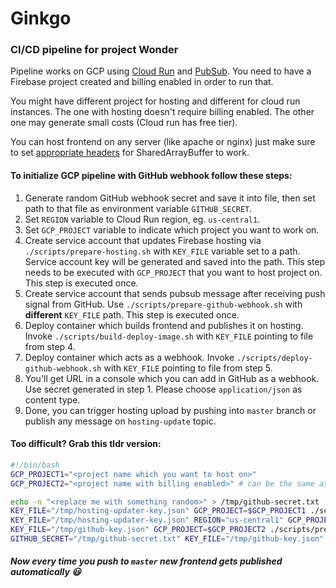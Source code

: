 # Ginkgo

### CI/CD pipeline for project Wonder

Pipeline works on GCP using [Cloud Run](https://cloud.google.com/run/) and [PubSub](https://cloud.google.com/pubsub/).
You need to have a Firebase project created and billing enabled in order to run that.

You might have different project for hosting and different for cloud run instances. The one with hosting doesn't require
billing enabled. The other one may generate small costs (Cloud run has free tier).

You can host frontend on any server (like apache or nginx) just make sure to
set [appropriate headers](https://developer.mozilla.org/en-US/docs/Web/JavaScript/Reference/Global_Objects/SharedArrayBuffer#security_requirements)
for SharedArrayBuffer to work.

#### To initialize GCP pipeline with GitHub webhook follow these steps:

1. Generate random GitHub webhook secret and save it into file, then set path to that file as environment
   variable `GITHUB_SECRET`.
2. Set `REGION` variable to Cloud Run region, eg. `us-central1`.
3. Set `GCP_PROJECT` variable to indicate which project you want to work on.
4. Create service account that updates Firebase hosting via `./scripts/prepare-hosting.sh` with `KEY_FILE` variable set
   to a path. Service account key will be generated and saved into the path. This step needs to be executed
   with `GCP_PROJECT` that you want to host project on. This step is executed once.
5. Create service account that sends pubsub message after receiving push signal from GitHub.
   Use `./scripts/prepare-github-webhook.sh` with **different** `KEY_FILE` path. This step is executed once.
6. Deploy container which builds frontend and publishes it on hosting. Invoke `./scripts/build-deploy-image.sh`
   with `KEY_FILE` pointing to file from step 4.
7. Deploy container which acts as a webhook. Invoke `./scripts/deploy-github-webhook.sh`
   with `KEY_FILE` pointing to file from step 5.
8. You'll get URL in a console which you can add in GitHub as a webhook. Use secret generated in step 1. Please
   choose `application/json` as content type.
9. Done, you can trigger hosting upload by pushing into `master` branch or publish any message on `hosting-update`
   topic.

#### Too difficult? Grab this tldr version:

```bash
#!/bin/bash
GCP_PROJECT1="<project name which you want to host on>"
GCP_PROJECT2="<project name with billing enabled>" # can be the same as above

echo -n "<replace me with something random>" > /tmp/github-secret.txt
KEY_FILE="/tmp/hosting-updater-key.json" GCP_PROJECT=$GCP_PROJECT1 ./scripts/prepare-hosting.sh
KEY_FILE="/tmp/hosting-updater-key.json" REGION="us-central1" GCP_PROJECT=$GCP_PROJECT2 ./scripts/build-deploy-image.sh
KEY_FILE="/tmp/github-key.json" GCP_PROJECT=$GCP_PROJECT2 ./scripts/prepare-github-webhook.sh
GITHUB_SECRET="/tmp/github-secret.txt" KEY_FILE="/tmp/github-key.json" REGION="us-central1" GCP_PROJECT=$GCP_PROJECT2 ./scripts/deploy-github-webhook.sh
```

##### Now every time you push to `master` new frontend gets published automatically 😃
